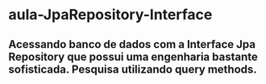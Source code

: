 # aula-JpaRepository-Interface

## Acessando banco de dados com a Interface Jpa Repository que possui uma engenharia bastante sofisticada. Pesquisa utilizando query methods.

